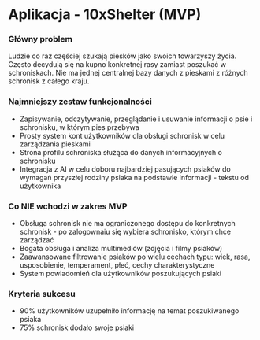 # Aplikacja - 10xShelter (MVP)

### Główny problem
Ludzie co raz częściej szukają piesków jako swoich towarzyszy życia. Często decydują się na kupno konkretnej rasy zamiast poszukać w schroniskach. Nie ma jednej centralnej bazy danych z pieskami z różnych schronisk z całego kraju.

### Najmniejszy zestaw funkcjonalności
- Zapisywanie, odczytywanie, przeglądanie i usuwanie informacji o psie i schronisku, w którym pies przebywa
- Prosty system kont użytkowników dla obsługi schronisk w celu zarządzania pieskami
- Strona profilu schroniska służąca do danych informacyjnych o schronisku
- Integracja z AI w celu doboru najbardziej pasujących psiaków do wymagań przyszłej rodziny psiaka na podstawie informacji - tekstu od użytkownika

### Co NIE wchodzi w zakres MVP
- Obsługa schronisk nie ma ograniczonego dostępu do konkretnych schronisk - po zalogownaiu się wybiera schronisko, którym chce zarządzać
- Bogata obsługa i analiza multimediów (zdjęcia i filmy psiaków)
- Zaawansowane filtrowanie psiaków po wielu cechach typu: wiek, rasa, usposobienie, temperament, płeć, cechy charakterystyczne
- System powiadomień dla użytkowników poszukujących psiaki

### Kryteria sukcesu
- 90% użytkowników uzupełniło informację na temat poszukiwanego psiaka
- 75% schronisk dodało swoje psiaki
